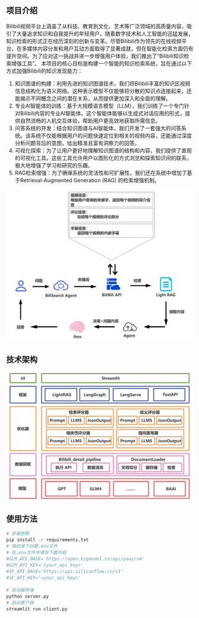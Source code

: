 
## 项目介绍
Bilibili视频平台上涵盖了从科技、教育到文化、艺术等广泛领域的高质量内容，吸引了大量追求知识和自我提升的年轻用户。随着数字技术和人工智能的迅猛发展，知识检索的形式正在经历深刻的创新与变革。尽管Bilibili作为领先的在线视频平台，在多媒体内容分发和用户互动方面取得了显著成就，但在智能化检索方面仍有提升空间。为了应对这一挑战并进一步增强用户体验，我们推出了“Bilibili知识检索增强工具”。
本项目的核心目标是构建一个智能的知识检索系统，旨在通过以下方式加强Bilibili的知识发现能力：
1. 知识图谱的构建：利用先进的知识图谱技术，我们将Bilibili丰富的知识区视频信息结构化为语义网络。这种表示模型不仅能够将分散的知识点连接起来，还能揭示不同概念之间的潜在关系，从而提供更加深入和全面的理解。
2. 专业AI智能体的训练：基于大规模语言模型（LLM），我们训练了一个专门针对Bilibili内容的专业AI智能体。这个智能体能够以生成式对话应用的形式，提供自然流畅的人机交互体验，帮助用户更高效地获取所需信息。
3. 问答系统的开发：结合知识图谱与AI智能体，我们开发了一套强大的问答系统。该系统不仅能根据用户的问题快速定位到相关的视频内容，还能通过深度分析问题背后的意图，给出精准且富有洞察力的回答。
4. 可视化探索：为了让用户更好地理解知识图谱的结构和内容，我们提供了直观的可视化工具。这些工具允许用户以图形化的方式浏览和探索知识间的联系，极大地增强了学习和研究的乐趣。
5. RAG检索增强：为了确保系统的灵活性和可扩展性，我们还在系统中增加了基于Retrieval-Augmented Generation (RAG) 的检索增强机制。

![workflow_intro](/pic/workflow.PNG)

## 技术架构
![architecture_intro](/pic/architecture.png)

## 使用方法
```bash
# 安装依赖
pip install -r requirements.txt 
# 根目录下创建.env文件
# 在.env文件中填写下面内容
#GLM_API_BASE='https://open.bigmodel.cn/api/paas/v4'
#GLM_API_KEY='<your_api_key>'
#SF_API_BASE='https://api.siliconflow.cn/v1'
#SF_API_KEY='<your_api_key>'

# 启动服务端
python server.py
# 启动客户端
streamlit run client.py
```



